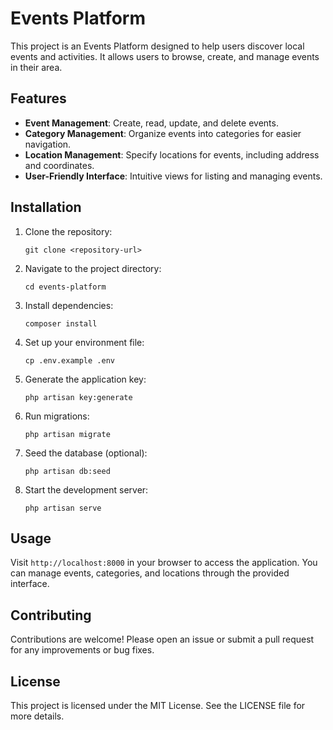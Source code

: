 # Events Platform

This project is an Events Platform designed to help users discover local events and activities. It allows users to browse, create, and manage events in their area.

## Features

- **Event Management**: Create, read, update, and delete events.
- **Category Management**: Organize events into categories for easier navigation.
- **Location Management**: Specify locations for events, including address and coordinates.
- **User-Friendly Interface**: Intuitive views for listing and managing events.

## Installation

1. Clone the repository:
   ```
   git clone <repository-url>
   ```

2. Navigate to the project directory:
   ```
   cd events-platform
   ```

3. Install dependencies:
   ```
   composer install
   ```

4. Set up your environment file:
   ```
   cp .env.example .env
   ```

5. Generate the application key:
   ```
   php artisan key:generate
   ```

6. Run migrations:
   ```
   php artisan migrate
   ```

7. Seed the database (optional):
   ```
   php artisan db:seed
   ```

8. Start the development server:
   ```
   php artisan serve
   ```

## Usage

Visit `http://localhost:8000` in your browser to access the application. You can manage events, categories, and locations through the provided interface.

## Contributing

Contributions are welcome! Please open an issue or submit a pull request for any improvements or bug fixes.

## License

This project is licensed under the MIT License. See the LICENSE file for more details.